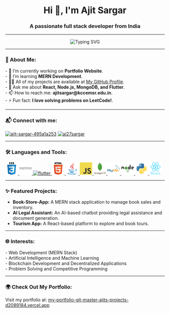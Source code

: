 <h1 align="center">Hi 👋, I'm Ajit Sargar</h1>
<h3 align="center">A passionate full stack developer from India</h3>

---

<p align="center">
  <img src="https://readme-typing-svg.herokuapp.com?font=Fira+Code&size=24&duration=4000&pause=500&color=2196F3&width=435&lines=Full+Stack+Developer;Passionate+About+Web+Development;MERN+Stack+%7C+Flutter+%7C+AI+Enthusiast" alt="Typing SVG" />
</p>

---

<h3 align="left">🌟 About Me:</h3>
<p align="left">
- 🔭 I’m currently working on <strong>Portfolio Website</strong>.<br>
- 🌱 I’m learning <strong>MERN Development</strong>.<br>
- 👨‍💻 All of my projects are available at <a href="https://github.com/aj27sargar">My GitHub Profile</a>.<br>
- 💬 Ask me about <strong>React, Node.js, MongoDB, and Flutter</strong>.<br>
- 📫 How to reach me: <strong>ajitsargar@kccemsr.edu.in</strong>.<br>
- ⚡ Fun fact: <strong>I love solving problems on LeetCode!</strong>.
</p>

---

<h3 align="left">📬 Connect with me:</h3>
<p align="left">
<a href="https://linkedin.com/in/ajit-sargar-495a1a253" target="blank"><img align="center" src="https://raw.githubusercontent.com/rahuldkjain/github-profile-readme-generator/master/src/images/icons/Social/linked-in-alt.svg" alt="ajit-sargar-495a1a253" height="30" width="40" /></a>
<a href="https://www.leetcode.com/aj27sargar" target="blank"><img align="center" src="https://raw.githubusercontent.com/rahuldkjain/github-profile-readme-generator/master/src/images/icons/Social/leet-code.svg" alt="aj27sargar" height="30" width="40" /></a>
</p>

---

<h3 align="left">🛠️ Languages and Tools:</h3>
<p align="left">
  <a href="https://www.w3schools.com/css/" target="_blank" rel="noreferrer">
    <img src="https://raw.githubusercontent.com/devicons/devicon/master/icons/css3/css3-original-wordmark.svg" alt="css3" width="40" height="40"/>
  </a>
  <a href="https://expressjs.com" target="_blank" rel="noreferrer">
    <img src="https://raw.githubusercontent.com/devicons/devicon/master/icons/express/express-original-wordmark.svg" alt="express" width="40" height="40"/>
  </a>
  <a href="https://flutter.dev" target="_blank" rel="noreferrer">
    <img src="https://www.vectorlogo.zone/logos/flutterio/flutterio-icon.svg" alt="flutter" width="40" height="40"/>
  </a>
  <a href="https://www.w3.org/html/" target="_blank" rel="noreferrer">
    <img src="https://raw.githubusercontent.com/devicons/devicon/master/icons/html5/html5-original-wordmark.svg" alt="html5" width="40" height="40"/>
  </a>
  <a href="https://www.java.com" target="_blank" rel="noreferrer">
    <img src="https://raw.githubusercontent.com/devicons/devicon/master/icons/java/java-original.svg" alt="java" width="40" height="40"/>
  </a>
  <a href="https://developer.mozilla.org/en-US/docs/Web/JavaScript" target="_blank" rel="noreferrer">
    <img src="https://raw.githubusercontent.com/devicons/devicon/master/icons/javascript/javascript-original.svg" alt="javascript" width="40" height="40"/>
  </a>
  <a href="https://www.mongodb.com/" target="_blank" rel="noreferrer">
    <img src="https://raw.githubusercontent.com/devicons/devicon/master/icons/mongodb/mongodb-original-wordmark.svg" alt="mongodb" width="40" height="40"/>
  </a>
  <a href="https://www.mysql.com/" target="_blank" rel="noreferrer">
    <img src="https://raw.githubusercontent.com/devicons/devicon/master/icons/mysql/mysql-original-wordmark.svg" alt="mysql" width="40" height="40"/>
  </a>
  <a href="https://nodejs.org" target="_blank" rel="noreferrer">
    <img src="https://raw.githubusercontent.com/devicons/devicon/master/icons/nodejs/nodejs-original-wordmark.svg" alt="nodejs" width="40" height="40"/>
  </a>
  <a href="https://www.python.org" target="_blank" rel="noreferrer">
    <img src="https://raw.githubusercontent.com/devicons/devicon/master/icons/python/python-original.svg" alt="python" width="40" height="40"/>
  </a>
  <a href="https://reactjs.org/" target="_blank" rel="noreferrer">
    <img src="https://raw.githubusercontent.com/devicons/devicon/master/icons/react/react-original-wordmark.svg" alt="react" width="40" height="40"/>
  </a>
</p>

---

<h3 align="left">✨ Featured Projects:</h3>
<ul>
  <li><strong>Book-Store-App:</strong> A MERN stack application to manage book sales and inventory.</li>
  <li><strong>AI Legal Assistant:</strong> An AI-based chatbot providing legal assistance and document generation.</li>
  <li><strong>Tourism App:</strong> A React-based platform to explore and book tours.</li>
</ul>

---

<h3 align="left">🌐 Interests:</h3>
- Web Development (MERN Stack)<br>
- Artificial Intelligence and Machine Learning<br>
- Blockchain Development and Decentralized Applications<br>
- Problem Solving and Competitive Programming<br>

---

<h3 align="left">🌍 Check Out My Portfolio:</h3>
<p align="left">
  Visit my portfolio at: <a href="https://my-portfolio-eight-amber-90.vercel.app/" target="_blank">my-portfolio-git-master-ajits-projects-d2089184.vercel.app</a>
</p>
